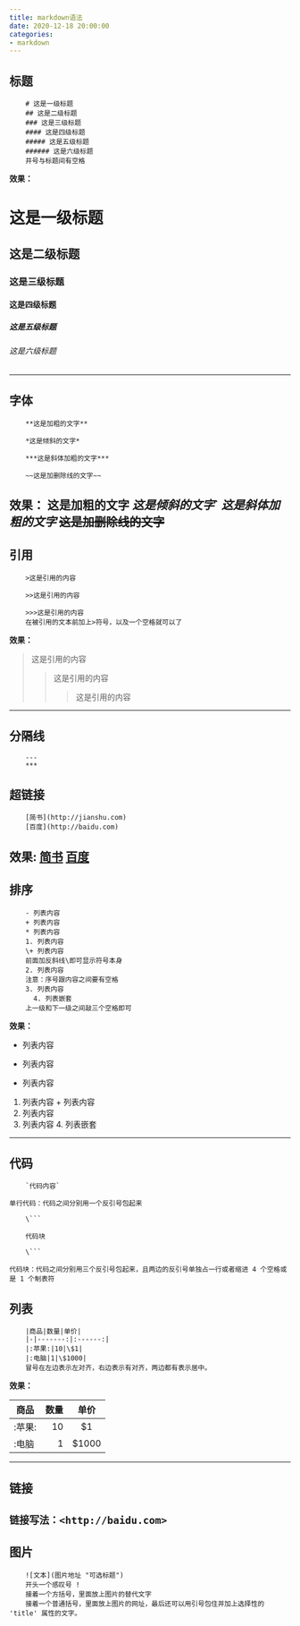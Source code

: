 ```yaml
---
title: markdown语法
date: 2020-12-18 20:00:00
categories:
- markdown
---
```



## 标题
```
	# 这是一级标题
	## 这是二级标题
	### 这是三级标题
	#### 这是四级标题
	##### 这是五级标题
	###### 这是六级标题
	井号与标题间有空格
```
**效果：**

# 这是一级标题
## 这是二级标题
### 这是三级标题
#### 这是四级标题
##### 这是五级标题
###### 这是六级标题
	
---
## 字体
```
	**这是加粗的文字**

	*这是倾斜的文字*

	***这是斜体加粗的文字***

	~~这是加删除线的文字~~
```
**效果：**
**这是加粗的文字**
*这是倾斜的文字*`
***这是斜体加粗的文字***
~~这是加删除线的文字~~
---
## 引用
```
	>这是引用的内容

	>>这是引用的内容

	>>>这是引用的内容
	在被引用的文本前加上>符号，以及一个空格就可以了
```
**效果：**
>这是引用的内容
>>这是引用的内容
>>>这是引用的内容
***
## 分隔线
```
	---
	***
```
## 超链接
```
	[简书](http://jianshu.com)
	[百度](http://baidu.com)
```
**效果:**
[简书](http://jianshu.com)
[百度](http://baidu.com)
---
## 排序
```
	- 列表内容
	+ 列表内容
	* 列表内容
	1. 列表内容 
	\+ 列表内容	
	前面加反斜线\即可显示符号本身			  
	2. 列表内容
	注意：序号跟内容之间要有空格
	3. 列表内容
	  4. 列表嵌套
	上一级和下一级之间敲三个空格即可
```
**效果：**

- 列表内容
+ 列表内容
* 列表内容
1. 列表内容 
\+ 列表内容	
2. 列表内容
3. 列表内容
   4. 列表嵌套
---
## 代码
```
	`代码内容`

单行代码：代码之间分别用一个反引号包起来

	\```

	代码块

	\```

代码块：代码之间分别用三个反引号包起来，且两边的反引号单独占一行或者缩进 4 个空格或是 1 个制表符
```
## 列表
```
	|商品|数量|单价|
	|-|-------:|:------:|
	|:苹果:|10|\$1|
	|:电脑|1|\$1000|
	冒号在左边表示左对齐，右边表示有对齐，两边都有表示居中。
```
**效果：**

|商品|数量|单价|
|-|-------:|:------:|
|:苹果:|10|\$1|
|:电脑|1|\$1000|

---
## 链接

`链接写法：<http://baidu.com>`
---
## 图片
```
	![文本](图片地址 "可选标题")	
	开头一个感叹号 !
	接着一个方括号，里面放上图片的替代文字
	接着一个普通括号，里面放上图片的网址，最后还可以用引号包住并加上选择性的 'title' 属性的文字。
```
